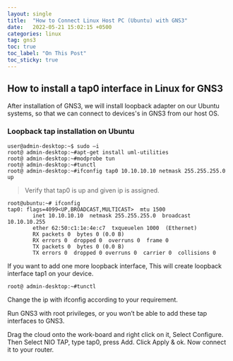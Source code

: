 ```yaml
---
layout: single
title:  "How to Connect Linux Host PC (Ubuntu) with GNS3"
date:   2022-05-21 15:02:15 +0500
categories: linux
tag: gns3
toc: true
toc_label: "On This Post"
toc_sticky: true
---
```


## How to install a tap0 interface in Linux for GNS3
After installation of GNS3, we will install loopback adapter on our Ubuntu systems, so that we can connect to devices's in GNS3 from our host OS.

### Loopback tap installation on Ubuntu

```console
user@admin-desktop:~$ sudo –i
root@ admin-desktop:~#apt-get install uml-utilities
root@ admin-desktop:~#modprobe tun
root@ admin-desktop:~#tunctl
root@ admin-desktop:~#ifconfig tap0 10.10.10.10 netmask 255.255.255.0 up
```

> Verify that tap0 is up and given ip is assigned.

```console
root@ubuntu:~# ifconfig
tap0: flags=4099<UP,BROADCAST,MULTICAST>  mtu 1500
        inet 10.10.10.10  netmask 255.255.255.0  broadcast 10.10.10.255
        ether 62:50:c1:1e:4e:c7  txqueuelen 1000  (Ethernet)
        RX packets 0  bytes 0 (0.0 B)
        RX errors 0  dropped 0  overruns 0  frame 0
        TX packets 0  bytes 0 (0.0 B)
        TX errors 0  dropped 0 overruns 0  carrier 0  collisions 0
```

If you want to add one more loopback interface, This will create loopback interface tap1 on your device.

```console
root@ admin-desktop:~#tunctl
```

Change the ip with ifconfig according to your requirement.

Run GNS3 with root privileges, or you won’t be able to add these tap interfaces to GNS3.

Drag the cloud onto the work-board and right click on it, Select Configure. Then Select NIO TAP, type tap0, press Add. Click Apply & ok. Now connect it to your router.
